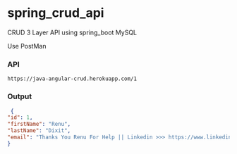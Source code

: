 # spring_crud_api
CRUD 3 Layer API using spring_boot MySQL 


Use PostMan 

### API 

```
https://java-angular-crud.herokuapp.com/1

```
### Output 

```json
 {
"id": 1,
"firstName": "Renu",
"lastName": "Dixit",
"email": "Thanks You Renu For Help || Linkedin >>> https://www.linkedin.com/in/renu-dixit-561b1b197/"
}
 
```
